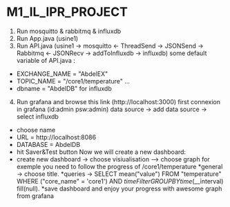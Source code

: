 # M1_IL_IPR_PROJECT
1. Run mosquitto & rabbitmq & influxdb
2. Run App.java (usine1)
3. Run API.java (usine1 -> mosquitto <- ThreadSend -> JSONSend -> Rabbitmq <- JSONRecv -> addToInfluxdb -> influxdb)
some default variable of API.java :
- EXCHANGE_NAME = "AbdelEX"
- TOPIC_NAME = "/core1/temperature" ...
- dbname = "AbdelDB" for influxdb
4. Run grafana and browse this link (http://localhost:3000)
first connexion in grafana (id:admin psw:admin)
data source -> add data source -> select influxdb
* choose name
* URL = http://localhost:8086
* DATABASE = AbdelDB
* hit Saver&Test button
Now we will create a new dashboard:
* create new dashboard -> choose visiualisation --> choose graph
for exemple you need to follow the progress of /core1/temperature
*general -> choose title.
*queries -> SELECT mean("value") FROM "temperature" WHERE ("core_name" = 'core1') 
                AND $timeFilter GROUP BY time($__interval) fill(null).
*save dashboard and enjoy your progress with awesome graph from grafana
